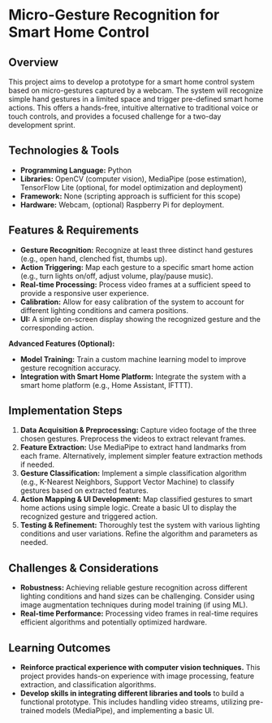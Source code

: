 # Micro-Gesture Recognition for Smart Home Control

## Overview

This project aims to develop a prototype for a smart home control system based on micro-gestures captured by a webcam.  The system will recognize simple hand gestures in a limited space and trigger pre-defined smart home actions. This offers a hands-free, intuitive alternative to traditional voice or touch controls, and provides a focused challenge for a two-day development sprint.

## Technologies & Tools

* **Programming Language:** Python
* **Libraries:** OpenCV (computer vision), MediaPipe (pose estimation), TensorFlow Lite (optional, for model optimization and deployment)
* **Framework:**  None (scripting approach is sufficient for this scope)
* **Hardware:** Webcam, (optional) Raspberry Pi for deployment.


## Features & Requirements

- **Gesture Recognition:**  Recognize at least three distinct hand gestures (e.g., open hand, clenched fist, thumbs up).
- **Action Triggering:**  Map each gesture to a specific smart home action (e.g., turn lights on/off, adjust volume, play/pause music).
- **Real-time Processing:** Process video frames at a sufficient speed to provide a responsive user experience.
- **Calibration:** Allow for easy calibration of the system to account for different lighting conditions and camera positions.
- **UI:**  A simple on-screen display showing the recognized gesture and the corresponding action.

**Advanced Features (Optional):**

- **Model Training:** Train a custom machine learning model to improve gesture recognition accuracy.
- **Integration with Smart Home Platform:** Integrate the system with a smart home platform (e.g., Home Assistant, IFTTT).


## Implementation Steps

1. **Data Acquisition & Preprocessing:** Capture video footage of the three chosen gestures.  Preprocess the videos to extract relevant frames.
2. **Feature Extraction:**  Use MediaPipe to extract hand landmarks from each frame.  Alternatively, implement simpler feature extraction methods if needed.
3. **Gesture Classification:** Implement a simple classification algorithm (e.g., K-Nearest Neighbors, Support Vector Machine) to classify gestures based on extracted features.
4. **Action Mapping & UI Development:**  Map classified gestures to smart home actions using simple logic. Create a basic UI to display the recognized gesture and triggered action.
5. **Testing & Refinement:**  Thoroughly test the system with various lighting conditions and user variations. Refine the algorithm and parameters as needed.


## Challenges & Considerations

- **Robustness:**  Achieving reliable gesture recognition across different lighting conditions and hand sizes can be challenging.  Consider using image augmentation techniques during model training (if using ML).
- **Real-time Performance:**  Processing video frames in real-time requires efficient algorithms and potentially optimized hardware.


## Learning Outcomes

- **Reinforce practical experience with computer vision techniques.** This project provides hands-on experience with image processing, feature extraction, and classification algorithms.
- **Develop skills in integrating different libraries and tools** to build a functional prototype.  This includes handling video streams, utilizing pre-trained models (MediaPipe), and implementing a basic UI.

